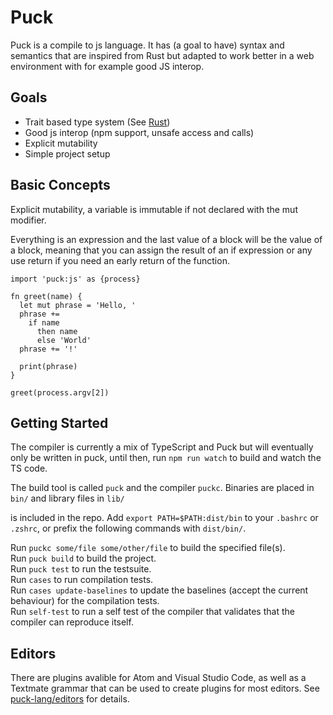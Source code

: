# Puck

Puck is a compile to js language.
It has (a goal to have) syntax and semantics that are inspired from Rust but adapted to
work better in a web environment with for example good JS interop.

## Goals
- Trait based type system (See [Rust](https://doc.rust-lang.org/book/traits.html))
- Good js interop (npm support, unsafe access and calls)
- Explicit mutability
- Simple project setup

## Basic Concepts
Explicit mutability, a variable is immutable if not declared with the mut modifier.

Everything is an expression and the last value of a block will be the value of a block, meaning that
you can assign the result of an if expression or any use return if you need an early return of the function.

```puck
import 'puck:js' as {process}

fn greet(name) {
  let mut phrase = 'Hello, '
  phrase += 
    if name 
      then name 
      else 'World'
  phrase += '!'

  print(phrase)
}

greet(process.argv[2])
```

## Getting Started
The compiler is currently a mix of TypeScript and Puck but will eventually only be written in puck,
until then, run `npm run watch` to build and watch the TS code.

The build tool is called `puck` and the compiler `puckc`. Binaries are placed in `bin/` and 
library files in `lib/`

is included in the repo. Add `export PATH=$PATH:dist/bin` to your `.bashrc` or `.zshrc`, or prefix 
the following commands with `dist/bin/`.

Run `puckc some/file some/other/file` to build the specified file(s).  
Run `puck build` to build the project.  
Run `puck test` to run the testsuite.  
Run `cases` to run compilation tests.  
Run `cases update-baselines` to update the baselines (accept the current behaviour) for the compilation tests.  
Run `self-test` to run a self test of the compiler that validates that the compiler can reproduce itself.

## Editors
There are plugins avalible for Atom and Visual Studio Code, as well as a Textmate grammar
that can be used to create plugins for most editors. 
See [puck-lang/editors](https://github.com/puck-lang/editors) for details.
